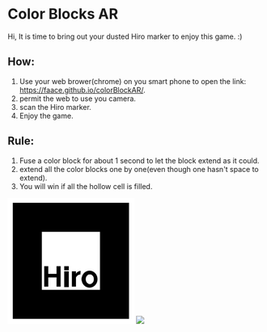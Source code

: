 # Color Blocks AR
Hi, It is time to bring out your dusted Hiro marker to enjoy this game. :)

## How:
1. Use your web brower(chrome) on you smart phone to open the link: https://faace.github.io/colorBlockAR/.
2. permit the web to use you camera.
3. scan the Hiro marker.
4. Enjoy the game.

## Rule:
1. Fuse a color block for about 1 second to let the block extend as it could.
2. extend all the color blocks one by one(even though one hasn't space to extend).
3. You will win if all the hollow cell is filled.

<img src="./img/hiro.png" width="250" />

<img src="./img/a.gif" width="400" />

